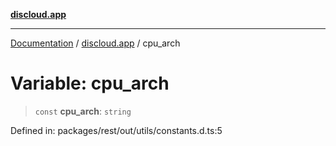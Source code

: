 [**discloud.app**](../README.md)

***

[Documentation](../../packages.md) / [discloud.app](../README.md) / cpu\_arch

# Variable: cpu\_arch

> `const` **cpu\_arch**: `string`

Defined in: packages/rest/out/utils/constants.d.ts:5
